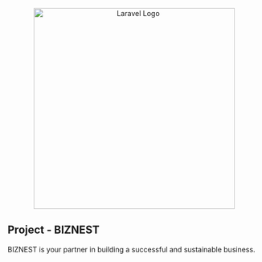 <p align="center"><img src="https://github.com/usamd/Local_Business_Directory/assets/146975240/51dc2810-12d9-4a7b-b865-2109307bf18c" width="400" alt="Laravel Logo"></p>

## Project - BIZNEST

BIZNEST is your partner in building a successful and sustainable business.
